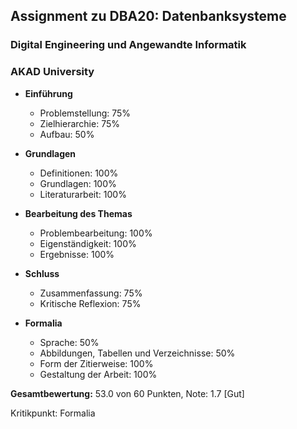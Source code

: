 ## Assignment zu DBA20: Datenbanksysteme
### Digital Engineering und Angewandte Informatik
### AKAD University

- **Einführung**
   - Problemstellung:                           75%
   - Zielhierarchie:                            75%
   - Aufbau:                                    50%

- **Grundlagen**
   - Definitionen:                              100%
   - Grundlagen:                                100%
   - Literaturarbeit:                           100%

- **Bearbeitung des Themas**
   - Problembearbeitung:                        100%
   - Eigenständigkeit:                          100%
   - Ergebnisse:                                100%

- **Schluss**
   - Zusammenfassung:                           75%
   - Kritische Reflexion:                       75%

- **Formalia**
   - Sprache:                                   50%
   - Abbildungen, Tabellen und Verzeichnisse:   50%
   - Form der Zitierweise:                      100%
   - Gestaltung der Arbeit:                     100%

**Gesamtbewertung:** 53.0 von 60 Punkten, Note: 1.7 [Gut]

Kritikpunkt: Formalia